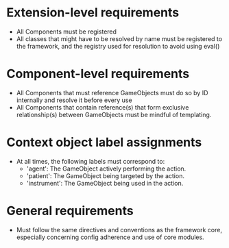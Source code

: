 # Extension-level requirements
- All Components must be registered
- All classes that might have to be resolved by name must be registered to the framework, and the registry used for resolution to avoid using eval()

# Component-level requirements
- All Components that must reference GameObjects must do so by ID internally and resolve it before every use
- All Components that contain reference(s) that form exclusive relationship(s) between GameObjects must be mindful of templating.

# Context object label assignments
- At all times, the following labels must correspond to:
	- 'agent': The GameObject actively performing the action.
	- 'patient': The GameObject being targeted by the action.
	- 'instrument': The GameObject being used in the action.

# General requirements
- Must follow the same directives and conventions as the framework core, especially concerning config adherence and use of core modules.